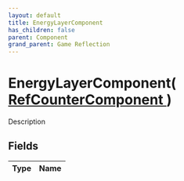 ```yaml
---
layout: default
title: EnergyLayerComponent
has_children: false
parent: Component
grand_parent: Game Reflection
---
```

# EnergyLayerComponent( [ RefCounterComponent ](/riftbreaker-wiki/docs/game-reflection/components/ref_counter_component/) )
Description 

## Fields

| Type | Name |
|:----------|:--------------|

